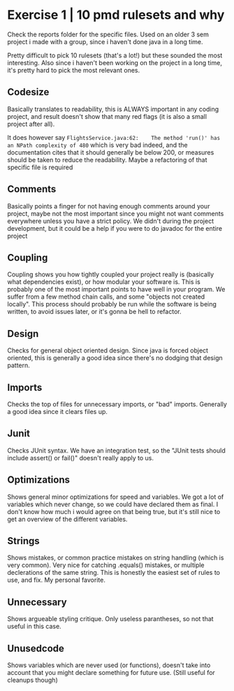 # Exercise 1 | 10 pmd rulesets and why
Check the reports folder for the specific files.
Used on an older 3 sem project i made with a group, since i haven't done java in a long time.

Pretty difficult to pick 10 rulesets (that's a lot!) but these sounded the most interesting. Also since i haven't been working on the project in a long time, it's pretty hard to pick the most relevant ones.

## Codesize
Basically translates to readability, this is ALWAYS important in any coding project, and result doesn't show that many red flags (it is also a small project after all). 

It does however say `FlightsService.java:62:	The method 'run()' has an NPath complexity of 480` which is very bad indeed, and the documentation cites that it should generally be below 200, or measures should be taken to reduce the readability. Maybe a refactoring of that specific file is required

## Comments
Basically points a finger for not having enough comments around your project, maybe not the most important since you might not want comments everywhere unless you have a strict policy. We didn't during the project development, but it could be a help if you were to do javadoc for the entire project

## Coupling
Coupling shows you how tightly coupled your project really is (basically what dependencies exist), or how modular your software is. This is probably one of the most important points to have well in your program. We suffer from a few method chain calls, and some "objects not created locally". This process should probably be run while the software is being written, to avoid issues later, or it's gonna be hell to refactor.

## Design
Checks for general object oriented design. Since java is forced object oriented, this is generally a good idea since there's no dodging that design pattern. 

## Imports
Checks the top of files for unnecessary imports, or "bad" imports. Generally a good idea since it clears files up.

## Junit
Checks JUnit syntax. We have an integration test, so the "JUnit tests should include assert() or fail()" doesn't really apply to us.

## Optimizations
Shows general minor optimizations for speed and variables. We got a lot of variables which never change, so we could have declared them as final. I don't know how much i would agree on that being true, but it's still nice to get an overview of the different variables.

## Strings
Shows mistakes, or common practice mistakes on string handling (which is very common). Very nice for catching .equals() mistakes, or multiple declerations of the same string. This is honestly the easiest set of rules to use, and fix. My personal favorite.

## Unnecessary
Shows argueable styling critique. Only useless parantheses, so not that useful in this case.

## Unusedcode
Shows variables which are never used (or functions), doesn't take into account that you might declare something for future use. (Still useful for cleanups though)
